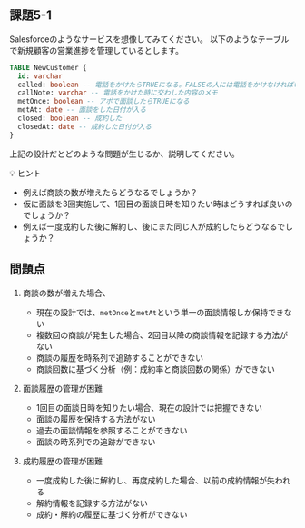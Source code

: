 ## 課題5-1

Salesforceのようなサービスを想像してみてください。
以下のようなテーブルで新規顧客の営業進捗を管理しているとします。

```sql
TABLE NewCustomer {
  id: varchar
  called: boolean -- 電話をかけたらTRUEになる。FALSEの人には電話をかけなければいけない
  callNote: varchar -- 電話をかけた時に交わした内容のメモ
  metOnce: boolean -- アポで面談したらTRUEになる
  metAt: date -- 面談をした日付が入る
  closed: boolean -- 成約した
  closedAt: date -- 成約した日付が入る
}
```

上記の設計だとどのような問題が生じるか、説明してください。

<aside>
💡 ヒント

- 例えば商談の数が増えたらどうなるでしょうか？
- 仮に面談を3回実施して、1回目の面談日時を知りたい時はどうすれば良いのでしょうか？
- 例えば一度成約した後に解約し、後にまた同じ人が成約したらどうなるでしょうか？
</aside>

## 問題点

1. 商談の数が増えた場合、
   - 現在の設計では、`metOnce`と`metAt`という単一の面談情報しか保持できない
   - 複数回の商談が発生した場合、2回目以降の商談情報を記録する方法がない
   - 商談の履歴を時系列で追跡することができない
   - 商談回数に基づく分析（例：成約率と商談回数の関係）ができない

2. 面談履歴の管理が困難
   - 1回目の面談日時を知りたい場合、現在の設計では把握できない
   - 面談の履歴を保持する方法がない
   - 過去の面談情報を参照することができない
   - 面談の時系列での追跡ができない

3. 成約履歴の管理が困難
   - 一度成約した後に解約し、再度成約した場合、以前の成約情報が失われる
   - 解約情報を記録する方法がない
   - 成約・解約の履歴に基づく分析ができない